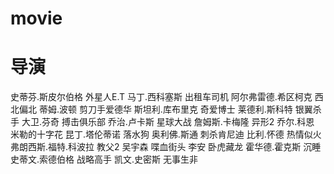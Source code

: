 # movie

# 导演

 史蒂芬.斯皮尔伯格   外星人E.T
 马丁.西科塞斯   出租车司机
 阿尔弗雷德.希区柯克  西北偏北
 蒂姆.波顿  剪刀手爱德华 
 斯坦利.库布里克 奇爱博士 
 莱德利.斯科特  银翼杀手
 大卫.芬奇  搏击俱乐部
 乔治.卢卡斯  星球大战
 詹姆斯.卡梅隆   异形2
 乔尔.科恩 米勒的十字花
 昆丁.塔伦蒂诺 落水狗
 奥利佛.斯通 刺杀肯尼迪
 比利.怀德  热情似火
 弗朗西斯.福特.科波拉  教父2
 吴宇森 喋血街头
 李安 卧虎藏龙 
 霍华德.霍克斯 沉睡
 史蒂文.索德伯格  战略高手
 凯文.史密斯  无事生非
